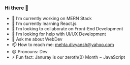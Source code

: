 ### Hi there 👋

- 🔭 I’m currently working on MERN Stack
- 🌱 I’m currently learning React.js
- 👯 I’m looking to collaborate on Front-End Development
- 🤔 I’m looking for help with UI/UX Development
- 💬 Ask me about WebDev
- 📫 How to reach me: mehta.divyansh@yahoo.com
- 😄 Pronouns: Dev
- ⚡ Fun fact: Januray is our zeroth(0) Month ~ JavaScript

